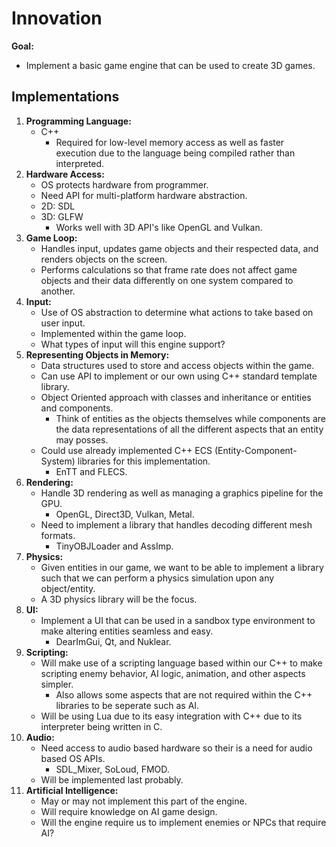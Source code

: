 # Innovation
**Goal:**
  - Implement a basic game engine that can be used to create 3D games.

## Implementations 
1. **Programming Language:**
   - C++
     - Required for low-level memory access as well as faster execution due to the language being compiled rather than interpreted. 
2. **Hardware Access:**
   - OS protects hardware from programmer.
   - Need API for multi-platform hardware abstraction.
   - 2D: SDL
   - 3D: GLFW
     - Works well with 3D API's like OpenGL and Vulkan.
3. **Game Loop:**
   - Handles input, updates game objects and their respected data, and renders objects on the screen.
   - Performs calculations so that frame rate does not affect game objects and their data differently on one system compared to another. 
4. **Input:**
   - Use of OS abstraction to determine what actions to take based on user input.
   - Implemented within the game loop.
   - What types of input will this engine support?
5. **Representing Objects in Memory:**
   - Data structures used to store and access objects within the game. 
   - Can use API to implement or our own using C++ standard template library.
   - Object Oriented approach with classes and inheritance or entities and components. 
     - Think of entities as the objects themselves while components are the data representations of all the different aspects that an entity may posses. 
   - Could use already implemented C++ ECS (Entity-Component-System) libraries for this implementation.
     - EnTT and FLECS.
6. **Rendering:**
   - Handle 3D rendering as well as managing a graphics pipeline for the GPU. 
     - OpenGL, Direct3D, Vulkan, Metal.
   - Need to implement a library that handles decoding different mesh formats.
     - TinyOBJLoader and AssImp.
7. **Physics:**
   - Given entities in our game, we want to be able to implement a library such that we can perform a physics simulation upon any object/entity.
   - A 3D physics library will be the focus. 
8. **UI:**
   - Implement a UI that can be used in a sandbox type environment to make altering entities seamless and easy.
     - DearImGui, Qt, and Nuklear. 
9. **Scripting:**
   - Will make use of a scripting language based within our C++ to make scripting enemy behavior, AI logic, animation, and other aspects simpler.
     - Also allows some aspects that are not required within the C++ libraries to be seperate such as AI. 
   - Will be using Lua due to its easy integration with C++ due to its interpreter being written in C.
10. **Audio:**
    - Need access to audio based hardware so their is a need for audio based OS APIs. 
      - SDL_Mixer, SoLoud, FMOD.
    - Will be implemented last probably.
11. **Artificial Intelligence:**
    - May or may not implement this part of the engine.
    - Will require knowledge on AI game design.
    - Will the engine require us to implement enemies or NPCs that require AI?
